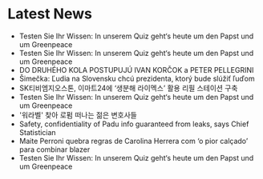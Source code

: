# Latest News
-  Testen Sie Ihr Wissen: In unserem Quiz geht‘s heute um den Papst und um Greenpeace
-  Testen Sie Ihr Wissen: In unserem Quiz geht‘s heute um den Papst und um Greenpeace
-  DO DRUHÉHO KOLA POSTUPUJÚ IVAN KORČOK a PETER PELLEGRINI
-  Šimečka: Ľudia na Slovensku chcú prezidenta, ktorý bude slúžiť ľuďom
-  SK티비엠지오스톤, 이마트24에 ‘생분해 라이멕스’ 활용 리필 스테이션 구축
-  Testen Sie Ihr Wissen: In unserem Quiz geht‘s heute um den Papst und um Greenpeace
-  '워라벨' 찾아 로펌 떠나는 젊은 변호사들
-  Safety, confidentiality of Padu info guaranteed from leaks, says Chief Statistician
-  Maite Perroni quebra regras de Carolina Herrera com ‘o pior calçado’ para combinar blazer
-  Testen Sie Ihr Wissen: In unserem Quiz geht‘s heute um den Papst und um Greenpeace

